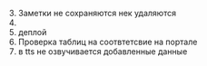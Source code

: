 3. Заметки не сохраняются нек удаляются
4. 
5. деплой
6. Проверка таблиц на соотвтетсвие на портале
7. в tts не озвучивается добавленные данные